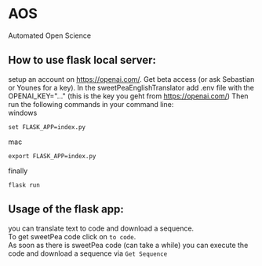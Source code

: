 # AOS
Automated Open Science

## How to use flask local server:
setup an account on https://openai.com/. Get beta access (or ask Sebastian or Younes for a key). 
In the sweetPeaEnglishTranslator add .env file with the OPENAI_KEY="..." (this is the key you geht from https://openai.com/)
Then run the following commands in your command line:
<br>
windows
```
set FLASK_APP=index.py
```
mac
```
export FLASK_APP=index.py
```
finally
```
flask run
```

## Usage of the flask app:
you can translate text to code and download a sequence.<br>
To get sweetPea code click on `to code`.<br>
As soon as there is sweetPea code (can take a while) you can execute the code and download a sequence via `Get Sequence`
